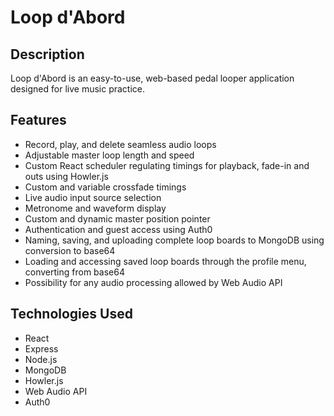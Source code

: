 # Loop d'Abord

## Description
Loop d'Abord is an easy-to-use, web-based pedal looper application designed for live music practice.

## Features
- Record, play, and delete seamless audio loops
- Adjustable master loop length and speed
- Custom React scheduler regulating timings for playback, fade-in and outs using Howler.js
- Custom and variable crossfade timings
- Live audio input source selection
- Metronome and waveform display
- Custom and dynamic master position pointer
- Authentication and guest access using Auth0
- Naming, saving, and uploading complete loop boards to MongoDB using conversion to base64
- Loading and accessing saved loop boards through the profile menu, converting from base64
- Possibility for any audio processing allowed by Web Audio API

## Technologies Used
- React
- Express
- Node.js
- MongoDB
- Howler.js
- Web Audio API
- Auth0
